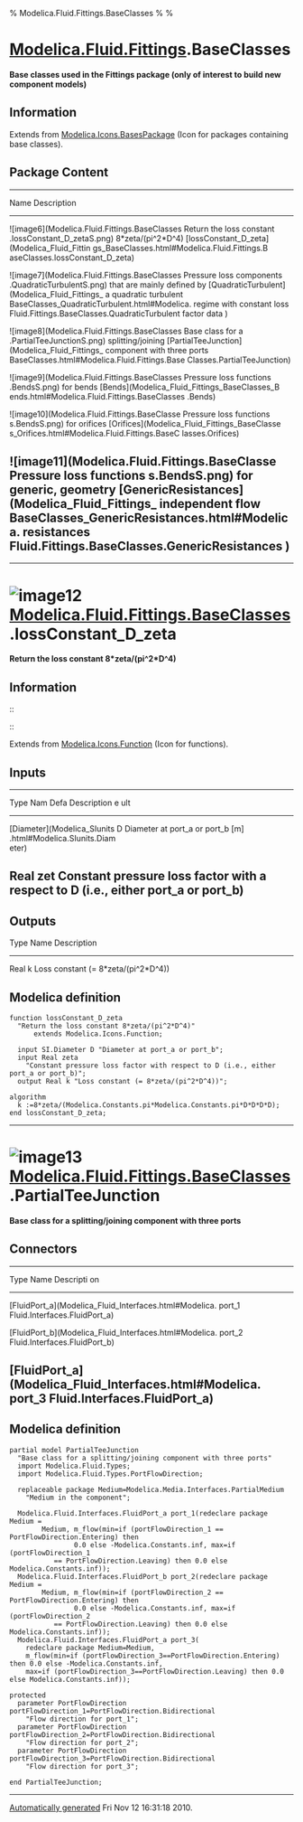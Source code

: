 % Modelica.Fluid.Fittings.BaseClasses
% 
% 

[Modelica.Fluid.Fittings](Modelica_Fluid_Fittings.html#Modelica.Fluid.Fittings).BaseClasses
===========================================================================================

**Base classes used in the Fittings package (only of interest to build
new component models)**

Information
-----------

Extends from
[Modelica.Icons.BasesPackage](Modelica_Icons_BasesPackage.html#Modelica.Icons.BasesPackage)
(Icon for packages containing base classes).

Package Content
---------------

  ------------------------------------------------------------------------
  Name                                          Description
  --------------------------------------------- --------------------------
  ![image6](Modelica.Fluid.Fittings.BaseClasses Return the loss constant
  .lossConstant_D_zetaS.png)                    8\*zeta/(pi\^2\*D\^4)
  [lossConstant\_D\_zeta](Modelica_Fluid_Fittin 
  gs_BaseClasses.html#Modelica.Fluid.Fittings.B 
  aseClasses.lossConstant_D_zeta)               

  ![image7](Modelica.Fluid.Fittings.BaseClasses Pressure loss components
  .QuadraticTurbulentS.png)                     that are mainly defined by
  [QuadraticTurbulent](Modelica_Fluid_Fittings_ a quadratic turbulent
  BaseClasses_QuadraticTurbulent.html#Modelica. regime with constant loss
  Fluid.Fittings.BaseClasses.QuadraticTurbulent factor data
  )                                             

  ![image8](Modelica.Fluid.Fittings.BaseClasses Base class for a
  .PartialTeeJunctionS.png)                     splitting/joining
  [PartialTeeJunction](Modelica_Fluid_Fittings_ component with three ports
  BaseClasses.html#Modelica.Fluid.Fittings.Base 
  Classes.PartialTeeJunction)                   

  ![image9](Modelica.Fluid.Fittings.BaseClasses Pressure loss functions
  .BendsS.png)                                  for bends
  [Bends](Modelica_Fluid_Fittings_BaseClasses_B 
  ends.html#Modelica.Fluid.Fittings.BaseClasses 
  .Bends)                                       

  ![image10](Modelica.Fluid.Fittings.BaseClasse Pressure loss functions
  s.BendsS.png)                                 for orifices
  [Orifices](Modelica_Fluid_Fittings_BaseClasse 
  s_Orifices.html#Modelica.Fluid.Fittings.BaseC 
  lasses.Orifices)                              

  ![image11](Modelica.Fluid.Fittings.BaseClasse Pressure loss functions
  s.BendsS.png)                                 for generic, geometry
  [GenericResistances](Modelica_Fluid_Fittings_ independent flow
  BaseClasses_GenericResistances.html#Modelica. resistances
  Fluid.Fittings.BaseClasses.GenericResistances 
  )                                             
  ------------------------------------------------------------------------

* * * * *

![image12](Modelica.Fluid.Fittings.BaseClasses.lossConstant_D_zetaI.png) [Modelica.Fluid.Fittings.BaseClasses](Modelica_Fluid_Fittings_BaseClasses.html#Modelica.Fluid.Fittings.BaseClasses).lossConstant\_D\_zeta
==================================================================================================================================================================================================================

**Return the loss constant 8\*zeta/(pi\^2\*D\^4)**

Information
-----------

::

::

Extends from
[Modelica.Icons.Function](Modelica_Icons.html#Modelica.Icons.Function)
(Icon for functions).

Inputs
------

  ------------------------------------------------------------------------
  Type                        Nam Defa Description
                              e   ult  
  --------------------------- --- ---- -----------------------------------
  [Diameter](Modelica_SIunits D        Diameter at port\_a or port\_b [m]
  .html#Modelica.SIunits.Diam          
  eter)                                

  Real                        zet      Constant pressure loss factor with
                              a        respect to D (i.e., either port\_a
                                       or port\_b)
  ------------------------------------------------------------------------

Outputs
-------

  Type      Name      Description
  --------- --------- ------------------------------------------
  Real      k         Loss constant (= 8\*zeta/(pi\^2\*D\^4))

Modelica definition
-------------------

    function lossConstant_D_zeta 
      "Return the loss constant 8*zeta/(pi^2*D^4)"
          extends Modelica.Icons.Function;

      input SI.Diameter D "Diameter at port_a or port_b";
      input Real zeta 
        "Constant pressure loss factor with respect to D (i.e., either port_a or port_b)";
      output Real k "Loss constant (= 8*zeta/(pi^2*D^4))";

    algorithm 
      k :=8*zeta/(Modelica.Constants.pi*Modelica.Constants.pi*D*D*D*D);
    end lossConstant_D_zeta;

* * * * *

![image13](Modelica.Fluid.Fittings.BaseClasses.PartialTeeJunctionI.png) [Modelica.Fluid.Fittings.BaseClasses](Modelica_Fluid_Fittings_BaseClasses.html#Modelica.Fluid.Fittings.BaseClasses).PartialTeeJunction
==============================================================================================================================================================================================================

**Base class for a splitting/joining component with three ports**

Connectors
----------

  -------------------------------------------------------------------------
  Type                                                    Name    Descripti
                                                                  on
  ------------------------------------------------------- ------- ---------
  [FluidPort\_a](Modelica_Fluid_Interfaces.html#Modelica. port\_1 
  Fluid.Interfaces.FluidPort_a)                                   

  [FluidPort\_b](Modelica_Fluid_Interfaces.html#Modelica. port\_2 
  Fluid.Interfaces.FluidPort_b)                                   

  [FluidPort\_a](Modelica_Fluid_Interfaces.html#Modelica. port\_3 
  Fluid.Interfaces.FluidPort_a)                                   
  -------------------------------------------------------------------------

Modelica definition
-------------------

    partial model PartialTeeJunction 
      "Base class for a splitting/joining component with three ports"
      import Modelica.Fluid.Types;
      import Modelica.Fluid.Types.PortFlowDirection;

      replaceable package Medium=Modelica.Media.Interfaces.PartialMedium 
        "Medium in the component";

      Modelica.Fluid.Interfaces.FluidPort_a port_1(redeclare package Medium =
            Medium, m_flow(min=if (portFlowDirection_1 == PortFlowDirection.Entering) then 
                    0.0 else -Modelica.Constants.inf, max=if (portFlowDirection_1
               == PortFlowDirection.Leaving) then 0.0 else Modelica.Constants.inf));
      Modelica.Fluid.Interfaces.FluidPort_b port_2(redeclare package Medium =
            Medium, m_flow(min=if (portFlowDirection_2 == PortFlowDirection.Entering) then 
                    0.0 else -Modelica.Constants.inf, max=if (portFlowDirection_2
               == PortFlowDirection.Leaving) then 0.0 else Modelica.Constants.inf));
      Modelica.Fluid.Interfaces.FluidPort_a port_3(
        redeclare package Medium=Medium,
        m_flow(min=if (portFlowDirection_3==PortFlowDirection.Entering) then 0.0 else -Modelica.Constants.inf,
        max=if (portFlowDirection_3==PortFlowDirection.Leaving) then 0.0 else Modelica.Constants.inf));

    protected 
      parameter PortFlowDirection portFlowDirection_1=PortFlowDirection.Bidirectional 
        "Flow direction for port_1";
      parameter PortFlowDirection portFlowDirection_2=PortFlowDirection.Bidirectional 
        "Flow direction for port_2";
      parameter PortFlowDirection portFlowDirection_3=PortFlowDirection.Bidirectional 
        "Flow direction for port_3";

    end PartialTeeJunction;

* * * * *

[Automatically generated](http://www.3ds.com/) Fri Nov 12 16:31:18 2010.
